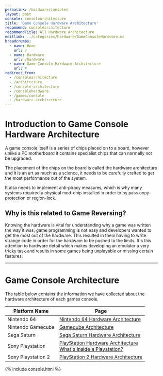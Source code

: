 ```yaml
---
permalink: /hardware/consoles
layout: post
console: consolearchitecture
title: 'Game Console Hardware Architecture'
recommend: consolearchitecture
recommendTitle: All Hardware Architecture
editlink: ../categories/hardware/GameConsoleHardware.md
breadcrumbs:
  - name: Home
    url: /
  - name: Hardware
    url: /hardware
  - name: Game Console Hardware Architecture
    url: #
redirect_from:
  - /consolearchitecture
  - /architecture
  - /console-architecture
  - /consolehardware
  - /games/console
  - /hardware-architecture
---
```


<h1>Introduction to Game Console Hardware Architecture </h1>
A game console itself is a series of chips placed on to a board, however unlike a PC motherboard it contains specialist chips that can normally not be upgraded.

The placement of the chips on the board is called the hardware architecture and it is an art as much as a science, it needs to be carefully crafted to get the most performance out of the system.

It also needs to implement anti-piracy measures, which is why many systems required a physical mod-chip installed in order to by pass copy-protection or region-lock.

## Why is this related to Game Reversing?
Knowing the hardware is vital for understanding why a game was written the way it was, game programming is not easy and developers wanted to get the most out of the hardware.
This resulted in them having to write strange code in order for the hardware to be pushed to the limits.
It's this attention to hardware detail which makes developing an emulator a very tricky task and results in some games being unplayable or missing certain features.

---
# Game Console Architecture 
The table below contains the information we have collected about the hardware architecture of each games console.

Platform Name | Page
---|---
Nintendo 64 | [Nintendo 64 Hardware Architecture](https://www.retroreversing.com/n64-hardware-architecture/)
Nintendo Gamecube | [Gamecube Architecture](https://www.retroreversing.com/gamecube-architecture)
Sega Saturn | [Sega Saturn Hardware Architecture](https://www.retroreversing.com/saturn-architecture)
Sony Playstation | [PlayStation Hardware Architecture](https://www.retroreversing.com/playStation-architecture) <br /> [What's inside a Playstation?](https://www.retroreversing.com/inside-playstation)
Sony Playstation 2 | [PlayStation 2 Hardware Architecture](https://www.retroreversing.com/playStation-2-architecture)

<div>
{% include console.html %}
</div>
